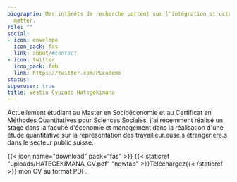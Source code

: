 ```yaml
---
biographie: Mes intérêts de recherche portent sur l'intégration structurelle et le rôle des réseaux sociaux.
  matter.
role: ""
social:
- icon: envelope
  icon_pack: fas
  link: about/#contact
- icon: twitter
  icon_pack: fab
  link: https://twitter.com/PEcodemo
status:
superuser: true
title: Vestin Cyuzuzo Hategekimana
---
```


Actuellement étudiant au Master en Socioéconomie et au Certificat en Méthodes Quantitatives pour Sciences Sociales, j'ai récemment réalisé un stage dans la faculté d'économie et management dans la réalisation d'une étude quantitative sur la représentation des travailleur.euse.s étranger.ère.s dans le secteur public suisse.

{{< icon name="download" pack="fas" >}} {{< staticref "uploads/HATEGEKIMANA_CV.pdf" "newtab" >}}Téléchargez{{< /staticref >}} mon CV au format PDF.
